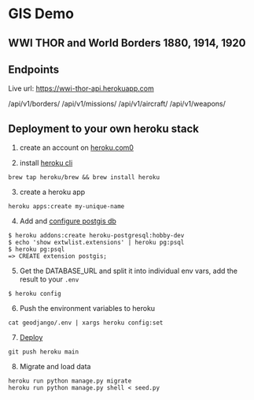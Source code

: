 # GIS Demo

## WWI THOR and World Borders 1880, 1914, 1920

## Endpoints
Live url: https://wwi-thor-api.herokuapp.com

/api/v1/borders/
/api/v1/missions/
/api/v1/aircraft/
/api/v1/weapons/

## Deployment to your own heroku stack

1. create an account on [heroku.com0](https://heroku.com)

2. install [heroku cli](https://devcenter.heroku.com/articles/heroku-cli)

```
brew tap heroku/brew && brew install heroku
```

3. create a heroku app

```
heroku apps:create my-unique-name
```

4. Add and [configure postgis db](https://devcenter.heroku.com/articles/heroku-postgres-extensions-postgis-full-text-search)

```
$ heroku addons:create heroku-postgresql:hobby-dev
$ echo 'show extwlist.extensions' | heroku pg:psql
$ heroku pg:psql
=> CREATE extension postgis;
```

5. Get the DATABASE_URL and split it into individual env vars, add the result to  your `.env`

```
$ heroku config
```

6. Push the environment variables to heroku

```
cat geodjango/.env | xargs heroku config:set 
```

7. [Deploy](https://devcenter.heroku.com/articles/deploying-django)

```
git push heroku main
```

8. Migrate and load data

```
heroku run python manage.py migrate
heroku run python manage.py shell < seed.py
```